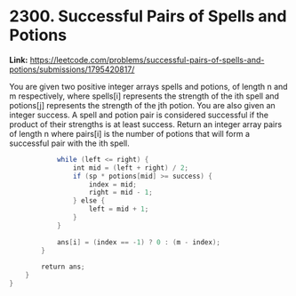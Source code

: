 # 2300. Successful Pairs of Spells and Potions

**Link:** https://leetcode.com/problems/successful-pairs-of-spells-and-potions/submissions/1795420817/

You are given two positive integer arrays spells and potions, of length n and m respectively, where spells[i] represents the strength of the ith spell and potions[j] represents the strength of the jth potion. You are also given an integer success. A spell and potion pair is considered successful if the product of their strengths is at least success. Return an integer array pairs of length n where pairs[i] is the number of potions that will form a successful pair with the ith spell.

```java
            while (left <= right) {
                int mid = (left + right) / 2;
                if (sp * potions[mid] >= success) {
                    index = mid;
                    right = mid - 1;
                } else {
                    left = mid + 1;
                }
            }
            
            ans[i] = (index == -1) ? 0 : (m - index);
        }
        
        return ans;
    }
}
```
